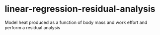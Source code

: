 # linear-regression-residual-analysis
Model heat produced as a function of body mass and work effort and perform a residual analysis
